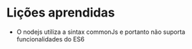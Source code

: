 # Lições aprendidas

- O nodejs utiliza a sintax commonJs e portanto não suporta funcionalidades do ES6